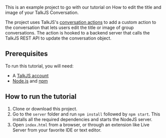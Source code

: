 This is an example project to go with our tutorial on How to edit the title and image of your TalkJS Conversation.
<!-- Add link to tutorial once published -->

The project uses TalkJS's [conversation actions](https://talkjs.com/docs/Features/Customizations/Conversation_Actions/) to add a custom action to the conversation that lets users edit the title or image of group conversations. The action is hooked to a backend server that calls the TalkJS REST API to update the conversation object.

## Prerequisites

To run this tutorial, you will need:

- A [TalkJS account](https://talkjs.com/dashboard/login)
- [Node.js](https://nodejs.org/en) and [npm]()

## How to run the tutorial

1. Clone or download this project.
2. Go to the `server` folder and run `npm install` followed by `npm start`. This installs all the required dependencies and starts the NodeJS server.
3. Open `index.html` from a browser, or through an extension like Live Server from your favorite IDE or text editor. 